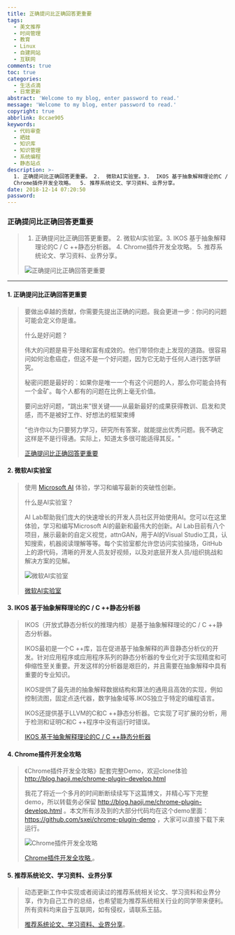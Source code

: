 ```yaml
---
title: 正确提问比正确回答更重要
tags:
  - 美文推荐
  - 时间管理
  - 教育
  - Linux
  - 自建网站
  - 互联网
comments: true
toc: true
categories:
  - 生活点滴
  - 日常更新
abstract: 'Welcome to my blog, enter password to read.'
message: 'Welcome to my blog, enter password to read.'
copyright: true
abbrlink: 8ccae905
keywords:
  - 代码审查
  - 晒娃
  - 知识库
  - 知识管理
  - 系统编程
  - 静态站点
description: >-
  1. 正确提问比正确回答更重要。 2.  微软AI实验室。3.  IKOS 基于抽象解释理论的C / C ++静态分析器。 4.
  Chrome插件开发全攻略。  5. 推荐系统论文、学习资料、业界分享。
date: 2018-12-14 07:20:50
password:
---
```

<script type="text/javascript" src="/js/src/bai.js"></script>

### 正确提问比正确回答更重要
>  1. 正确提问比正确回答更重要。 2.  微软AI实验室。3.  IKOS 基于抽象解释理论的C / C ++静态分析器。 4. Chrome插件开发全攻略。  5. 推荐系统论文、学习资料、业界分享。
>
> ![正确提问比正确回答更重要](https://wx4.sinaimg.cn/large/006tNbRwgy1fy5vupgmi5j30dm0awglr.jpg)

---
#### 1. 正确提问比正确回答更重要
> 要做出卓越的贡献，你需要先提出正确的问题。我会更进一步：你问的问题可能会定义你是谁。
>
> 什么是好问题？
>
> 伟大的问题是易于处理和富有成效的。他们带领你走上发现的道路。很容易问如何治愈癌症，但这不是一个好问题，因为它无助于任何人进行医学研究。
>
> 秘密问题是最好的：如果你是唯一一个有这个问题的人，那么你可能会持有一个金矿。每个人都有的问题在比例上毫无价值。
>
> 要问出好问题，“跳出来”很关键——从最新最好的成果获得教训、启发和灵感，而不是被好工作、好想法的框架束缚
>
> “也许你以为只要努力学习，研究所有答案，就能提出优秀问题。我不确定这样是不是行得通。实际上，知道太多很可能适得其反。"
>
> [正确提问比正确回答更重要](https://lemire.me/blog/2018/12/06/asking-the-right-question-is-more-important-than-getting-the-right-answer/)

#### 2. 微软AI实验室
> 使用 [Microsoft AI](https://www.ailab.microsoft.com/experiments/) 体验，学习和编写最新的突破性创新。
>
> 什么是AI实验室？
>
> AI Lab帮助我们庞大的快速增长的开发人员社区开始使用AI。您可以在这里体验，学习和编写Microsoft AI的最新和最伟大的创新。AI Lab目前有八个项目，展示最新的自定义视觉，attnGAN，用于AI的Visual Studio工具，认知搜索，机器阅读理解等等。每个实验室都允许您访问实验操场，GitHub上的源代码，清晰的开发人员友好视频，以及对底层开发人员/组织挑战和解决方案的见解。
>
> ![微软AI实验室](https://wx1.sinaimg.cn/large/006tNbRwgy1fy5vgm3zgkj30w60jmwg4.jpg)
>
> [微软AI实验室](https://github.com/Microsoft/ailab)

#### 3. IKOS 基于抽象解释理论的C / C ++静态分析器
> IKOS（开放式静态分析仪的推理内核）是基于抽象解释理论的C / C ++静态分析器。
>
> IKOS最初是一个C ++库，旨在促进基于抽象解释的声音静态分析仪的开发。针对应用程序或应用程序系列的静态分析器的专业化对于实现精度和可伸缩性至关重要。开发这样的分析器是艰巨的，并且需要在抽象解释中具有重要的专业知识。
>
> IKOS提供了最先进的抽象解释数据结构和算法的通用且高效的实现，例如控制流图，固定点迭代器，数字抽象域等.IKOS独立于特定的编程语言。
>
> IKOS还提供基于LLVM的C和C ++静态分析器。它实现了可扩展的分析，用于检测和证明C和C ++程序中没有运行时错误。
>
> [IKOS 基于抽象解释理论的C / C ++静态分析器 ](https://github.com/NASA-SW-VnV/ikos)

#### 4. Chrome插件开发全攻略
> 《Chrome插件开发全攻略》配套完整Demo，欢迎clone体验 http://blog.haoji.me/chrome-plugin-develop.html
>
> 我花了将近一个多月的时间断断续续写下这篇博文，并精心写下完整demo，所以转载务必保留 http://blog.haoji.me/chrome-plugin-develop.html 。本文所有涉及到的大部分代码均在这个demo里面：https://github.com/sxei/chrome-plugin-demo ，大家可以直接下载下来运行。
>
> ![Chrome插件开发全攻略](https://wx1.sinaimg.cn/large/006tNbRwgy1fy5vki64aij30uj0fbweu.jpg)
>
> [Chrome插件开发全攻略 ](https://github.com/sxei/chrome-plugin-demo)。

#### 5. 推荐系统论文、学习资料、业界分享
> 动态更新工作中实现或者阅读过的推荐系统相关论文、学习资料和业界分享，作为自己工作的总结，也希望能为推荐系统相关行业的同学带来便利。 所有资料均来自于互联网，如有侵权，请联系王喆。
>
> [推荐系统论文、学习资料、业界分享](https://github.com/wzhe06/Reco-papers)。




